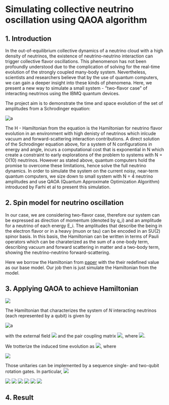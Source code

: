 # Simulating collective neutrino oscillation using QAOA algorithm

## 1. Introduction
In the out-of-equilibrium collective dynamics of a neutrino cloud with a high density of neutrinos, the existence of neutrino-neutrino interaction can trigger collective flavor oscillations. This phenomenon has not been profoundly understood due to the complication of solving for the real-time evolution of the strongly coupled many-body system. Nevertheless, scientists and researchers believe that by the use of quantum computers, we can gain a deeper insight into these kinds of phenomena. Here, we present a new way to simulate a small system - "two-flavor case" of interacting neutrinos using the IBMQ quantum devices.

The project aim is to demonstrate the time and space evolution of the set of amplitudes from a Schrodinger equation:

![a](https://latex.codecogs.com/svg.latex?\Large&space;|\phi(t)\rangle=e^{-iHt}|\phi_{0}\rangle) 


The H - Hamiltonian from the equation is the Hamiltonian for neutrino flavor evolution in an environment with high denisty of neutrinos which inlcude vacuum and forward-scattering interaction contributions. A direct solution of the
Schrodinger equation above, for a system of N configurations in energy and angle, incurs a computational
cost that is exponential in N which create a constraint to early explorations of the problem to systems with N = O(10)
neutrinos. However as stated above, quantum computers hold the promise to overcome these limitations, hence solve the full neutrino dynamics. In order to simulate the system on the current noisy, near-term quantum computers, we size down to small system with N = 4  neutrino amplitudes and use QAOA (Quantum Approximate Optimization Algorithm) introduced by Farhi et al to present this simulation. 

## 2. Spin model for neutrino oscillation
In our case, we are considering two-flavor case, therefore our system can be expressed as direction of momentum (denoted by q_i) and an amplitude for a neutrino of each energy E_i. The amplitudes that describe the being in the electron flavor or in a heavy (muon or tau) can be encoded in an SU(2) spinor basis. In this basis, the Hamiltonian can be written in terms of Pauli operators which can be charaterized as the sum of a one-body term, describing vacuum and forward scattering in matter and a two-body term, showing the neutrino-neutrino forward-scattering.

Here we borrow the Hamiltonian from [paper](https://arxiv.org/pdf/2102.12556.pdf?fbclid=IwAR2tZhjENa6-5z-XVVKu4VEPcE05QslG6C4XifwfqrPfNmiFzuoe97Sm5tA) with the their redefined value as our base model. Our job then is just simulate the Hamiltonian from the model.

## 3. Applying QAOA to achieve Hamiltonian 
<img src="https://render.githubusercontent.com/render/math?math=">

The Hamiltonian that characterizes the system of $N$ interacting neutrinos (each represented by a qubit) is given by

![a](https://latex.codecogs.com/svg.latex?\Large&space;H=\sum_{k=1}^N\overrightarrow{b}\cdot\overrightarrow{\sigma_k}+\sum_{p<q}^NJ_{pq}\overrightarrow{\sigma_p}\cdot\overrightarrow{\sigma_q})

with the external field <img src="https://render.githubusercontent.com/render/math?math=\overrightarrow{b}%20=%20(b^x,b^y,b^z)%20=%20\left(\sqrt{1-0.925^2},%200,%20-0.925\right)"> and the pair coupling matrix <img src="https://render.githubusercontent.com/render/math?math=J_{pq}%20=%201%20-%20\cos(\theta_{pq})">, where <img src="https://render.githubusercontent.com/render/math?math=\theta_{pq}%20=%20\arccos(0.9)%20\frac{|p-q|}{N-1}">.

We trotterize the induced time evolution as
<img src="https://render.githubusercontent.com/render/math?math=e^{-iHt}=\prod_{i=1}^ne^{-iA_1\alpha_it}e^{-iA_2\beta_it}e^{-iA_3\gamma_it}e^{-iB_1\delta_it}e^{-iB_2\epsilon_it}e^{-iB_3\kappa_it}">, where

<img src="https://latex.codecogs.com/svg.image?\begin{align}A_1%20&=%20\sum_{k=1}^N%20b^x%20\sigma_k^x,%20&A_2%20&=%20\sum_{k=1}^N%20b^y%20\sigma_k^y,%20&A_3%20&=%20\sum_{k=1}^N%20b^z%20\sigma_k^z,%20\notag\\B_1%20&=%20\sum_{p%3Cq}^N%20J_{pq}%20\sigma_p^x%20\sigma_q^x,%20&B_2%20&=%20\sum_{p%3Cq}^N%20J_{pq}%20\sigma_p^y%20\sigma_q^y,%20&B_3%20&=%20\sum_{p%3Cq}^N%20J_{pq}%20\sigma_p^z%20\sigma_q^z.%20\notag\end{align}">

Those unitaries can be implemented by a sequence single- and two-qubit rotation gates. In particular,
<img src="https://render.githubusercontent.com/render/math?math=\begin{align}e^{-iA_1\alpha_it}=\prod_{k=1}^N\text{RX}_k(2\alpha_it)\notag\\e^{-iA_2\beta_it}=\prod_{k=1}^N\text{RY}_k(2\beta_it)\notag\\e^{-iA_3\gamma_it}=\prod_{k=1}^N\text{RZ}_k(2\gamma_it)\notag\\e^{-iB_1\delta_i}=\prod_{p<q}^N\text{RXX}_k(2J_{pq}\delta_it)\notag\\e^{-iB_1\epsilon_i}=\prod_{p<q}^N\text{RYY}_k(2J_{pq}\epsilon_it)\notag\\e^{-iB_1\delta_i}=\prod_{p<q}^N\text{RXX}_k(2J_{pq}\kappa_it)\notag\end{align}">



<img src="https://render.githubusercontent.com/render/math?math=e^{-iA_1\alpha_it}=\prod_{k=1}^N\text{RX}_k(2\alpha_it)">
<img src="https://render.githubusercontent.com/render/math?math=e^{-iA_2\beta_it}=\prod_{k=1}^N\text{RY}_k(2\beta_it)">
<img src="https://render.githubusercontent.com/render/math?math=e^{-iA_3\gamma_it}=\prod_{k=1}^N\text{RZ}_k(2\gamma_it)">
<img src="https://render.githubusercontent.com/render/math?math=e^{-iB_1\delta_i}=\prod_{p<q}^Ne^{-i\delta_iJ_{pq}\sigma_p^x\sigma_q^x}">
<img src="https://render.githubusercontent.com/render/math?math=e^{-iB_1\epsilon_i}=\prod_{p<q}^Ne^{-i\epsilon_iJ_{pq}\sigma_p^y\sigma_q^y}">
<img src="https://render.githubusercontent.com/render/math?math=e^{-iB_1\kappa_i}=\prod_{p<q}^Ne^{-i\kappa_iJ_{pq}\sigma_p^z\sigma_q^z}">

## 4. Result
